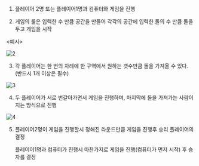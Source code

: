 1. 플레이어 2명 또는 플레이어1명과 컴퓨터와 게임을 진행

2. 게임의 룰은 입력한 수 만큼 공간을 만들어 각각의 공간에 입력한 돌의 수 만큼 돌을 두고 게임을 시작

<예시>

![2](https://user-images.githubusercontent.com/42165319/44079376-d0afe2ca-9fe3-11e8-9004-73cddbca1da5.png)

3. 각 플레이어는 한 번의 차례에 한 구역에서 원하는 갯수만큼 돌을 가져올 수 있다.(반드시 1개 이상은 필수)

![3](https://user-images.githubusercontent.com/42165319/44079649-96d0820c-9fe4-11e8-972f-83be2710949f.png)

4. 두 플레이어가 서로 번갈아가면서 게임을 진행하며, 마지막에 돌을 가져가는 사람이 지는 방식으로 진행

![4](https://user-images.githubusercontent.com/42165319/44079795-117dbd08-9fe5-11e8-91ca-727abbe2e333.png)

5. 플레이어2명이 게임을 진행할시 정해진 라운드만큼 게임을 진행후 승리 플레이어의 결정

   플레이어1명과 컴퓨터가 진행시 마찬가지로 게임을 진행(컴퓨터가 먼저 시작) 후 승자를 결정
